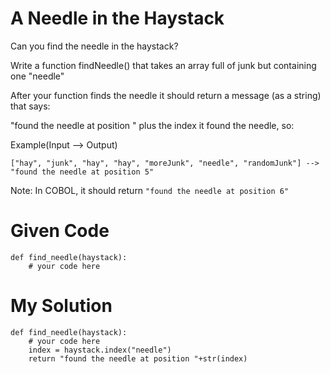 # A Needle in the Haystack

Can you find the needle in the haystack?

Write a function findNeedle() that takes an array full of junk but containing one "needle"

After your function finds the needle it should return a message (as a string) that says:

"found the needle at position " plus the index it found the needle, so:

Example(Input --> Output)

```
["hay", "junk", "hay", "hay", "moreJunk", "needle", "randomJunk"] --> "found the needle at position 5" 
```

Note: In COBOL, it should return ```"found the needle at position 6"```

# Given Code

```{python}
def find_needle(haystack):
    # your code here
```

# My Solution
```{python}
def find_needle(haystack):
    # your code here
    index = haystack.index("needle")
    return "found the needle at position "+str(index)
```
